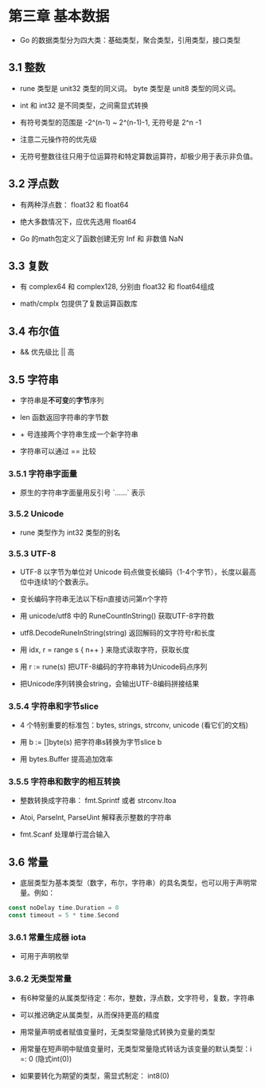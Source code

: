 # 第三章 基本数据

- Go 的数据类型分为四大类：基础类型，聚合类型，引用类型，接口类型

## 3.1 整数

- rune 类型是 unit32 类型的同义词。 byte 类型是 unit8 类型的同义词。

- int 和 int32 是不同类型，之间需显式转换

- 有符号类型的范围是 -2^(n-1) ~ 2^(n-1)-1, 无符号是 2^n -1

- 注意二元操作符的优先级

- 无符号整数往往只用于位运算符和特定算数运算符，却极少用于表示非负值。

## 3.2 浮点数

- 有两种浮点数： float32 和 float64

- 绝大多数情况下，应优先选用 float64

- Go 的math包定义了函数创建无穷 Inf 和 非数值 NaN

## 3.3 复数

- 有 complex64 和 complex128, 分别由 float32 和 float64组成

- math/cmplx 包提供了复数运算函数库

## 3.4 布尔值

- && 优先级比 || 高

## 3.5 字符串

- 字符串是**不可变**的**字节**序列

- len 函数返回字符串的字节数

- \+ 号连接两个字符串生成一个新字符串

- 字符串可以通过 == 比较

### 3.5.1 字符串字面量

- 原生的字符串字面量用反引号 \`......\` 表示

### 3.5.2 Unicode

- rune 类型作为 int32 类型的别名

### 3.5.3 UTF-8

- UTF-8 以字节为单位对 Unicode 码点做变长编码（1-4个字节），长度以最高位中连续1的个数表示。

- 变长编码字符串无法以下标n直接访问第n个字符

- 用 unicode/utf8 中的 RuneCountInString() 获取UTF-8字符数

- utf8.DecodeRuneInString(string) 返回解码的文字符号r和长度

- 用 idx, r = range s { n++ } 来隐式读取字符，获取长度

- 用 r := rune(s) 把UTF-8编码的字符串转为Unicode码点序列

- 把Unicode序列转换会string，会输出UTF-8编码拼接结果

### 3.5.4 字符串和字节slice

- 4 个特别重要的标准包：bytes, strings, strconv, unicode (看它们的文档)

- 用 b := []byte(s) 把字符串s转换为字节slice b

- 用 bytes.Buffer 提高追加效率

### 3.5.5 字符串和数字的相互转换

- 整数转换成字符串： fmt.Sprintf 或者 strconv.Itoa

- Atoi, ParseInt, ParseUint 解释表示整数的字符串

- fmt.Scanf 处理单行混合输入

## 3.6 常量

- 底层类型为基本类型（数字，布尔，字符串）的具名类型，也可以用于声明常量。例如：

```go
const noDelay time.Duration = 0
const timeout = 5 * time.Second
```

### 3.6.1 常量生成器 iota

- 可用于声明枚举

### 3.6.2 无类型常量

- 有6种常量的从属类型待定：布尔，整数，浮点数，文字符号，复数，字符串

- 可以推迟确定从属类型，从而保持更高的精度

- 用常量声明或者赋值变量时，无类型常量隐式转换为变量的类型

- 用常量在短声明中赋值变量时，无类型常量隐式转话为该变量的默认类型：i =: 0  (隐式int(0))

- 如果要转化为期望的类型，需显式制定： int8(0)
